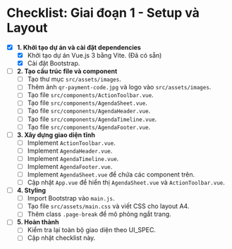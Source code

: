 # Checklist: Giai đoạn 1 - Setup và Layout

-   [x] **1. Khởi tạo dự án và cài đặt dependencies**
    -   [x] Khởi tạo dự án Vue.js 3 bằng Vite. (Đã có sẵn)
    -   [x] Cài đặt Bootstrap.
-   [ ] **2. Tạo cấu trúc file và component**
    -   [ ] Tạo thư mục `src/assets/images`.
    -   [ ] Thêm ảnh `qr-payment-code.jpg` và logo vào `src/assets/images`.
    -   [ ] Tạo file `src/components/ActionToolbar.vue`.
    -   [ ] Tạo file `src/components/AgendaSheet.vue`.
    -   [ ] Tạo file `src/components/AgendaHeader.vue`.
    -   [ ] Tạo file `src/components/AgendaTimeline.vue`.
    -   [ ] Tạo file `src/components/AgendaFooter.vue`.
-   [ ] **3. Xây dựng giao diện tĩnh**
    -   [ ] Implement `ActionToolbar.vue`.
    -   [ ] Implement `AgendaHeader.vue`.
    -   [ ] Implement `AgendaTimeline.vue`.
    -   [ ] Implement `AgendaFooter.vue`.
    -   [ ] Implement `AgendaSheet.vue` để chứa các component trên.
    -   [ ] Cập nhật `App.vue` để hiển thị `AgendaSheet.vue` và `ActionToolbar.vue`.
-   [ ] **4. Styling**
    -   [ ] Import Bootstrap vào `main.js`.
    -   [ ] Tạo file `src/assets/main.css` và viết CSS cho layout A4.
    -   [ ] Thêm class `.page-break` để mô phỏng ngắt trang.
-   [ ] **5. Hoàn thành**
    -   [ ] Kiểm tra lại toàn bộ giao diện theo UI_SPEC.
    -   [ ] Cập nhật checklist này.
